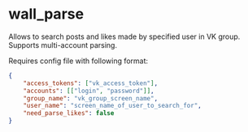 # wall_parse
Allows to search posts and likes made by specified user in VK group. Supports multi-account parsing.

Requires config file with following format:
```json
{
	"access_tokens": ["vk_access_token"],
	"accounts": [["login", "password"]],
	"group_name": "vk_group_screen_name",
	"user_name": "screen_name_of_user_to_search_for",
	"need_parse_likes": false
}
```
